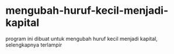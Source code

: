 # mengubah-huruf-kecil-menjadi-kapital
program ini dibuat untuk mengubah huruf kecil menjadi kapital, selengkapnya terlampir
